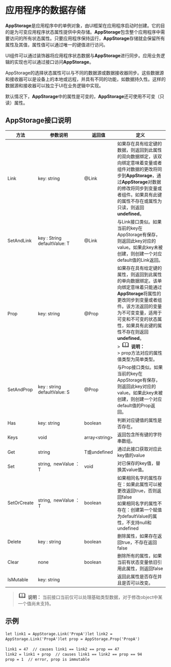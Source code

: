 # 应用程序的数据存储

**AppStorage**是应用程序中的单例对象，由UI框架在应用程序启动时创建。它的目的是为可变应用程序状态属性提供中央存储。**AppStorage**包含整个应用程序中需要访问的所有状态属性。只要应用程序保持运行，**AppStorage**存储就会保留所有属性及其值，属性值可以通过唯一的键值进行访问。


UI组件可以通过装饰器将应用程序状态数据与**AppStorage**进行同步。应用业务逻辑的实现也可以通过接口访问**AppStorage**。


AppStorage的选择状态属性可以与不同的数据源或数据接收器同步。这些数据源和接收器可以是设备上的本地或远程，并具有不同的功能，如数据持久性。这样的数据源和接收器可以独立于UI在业务逻辑中实现。


默认情况下，**AppStorage**中的属性是可变的，**AppStorage**还可使用不可变（只读）属性。


## AppStorage接口说明

| 方法 | 参数说明 | 返回值 | 定义 |
| -------- | -------- | -------- | -------- |
| Link | key:&nbsp;string | \@Link | 如果存在具有给定键的数据，则返回到此属性的双向数据绑定，该双向绑定意味着变量或者组件对数据的更改将同步到**AppStorage**，通过**AppStorage**对数据的修改将同步到变量或者组件。如果具有此键的属性不存在或属性为只读，则返回**undefined**。 |
| SetAndLink | key&nbsp;:&nbsp;String<br/>defaultValue:&nbsp;T | \@Link | 与Link接口类似。如果当前的key在AppStorage有保存，则返回此key对应的value。如果此key未被创建，则创建一个对应default值的Link返回。 |
| Prop | key:&nbsp;string | \@Prop | 如果存在具有给定键的属性，则返回到此属性的单向数据绑定。该单向绑定意味着只能通过**AppStorage**将属性的更改同步到变量或者组件。该方法返回的变量为不可变变量，适用于可变和不可变的状态属性，如果具有此键的属性不存在则返回**undefined**。<br/>>&nbsp;![icon-note.gif](public_sys-resources/icon-note.gif)&nbsp;**说明：**<br/>>&nbsp;prop方法对应的属性值类型为简单类型。 |
| SetAndProp | key&nbsp;:&nbsp;string<br/>defaultValue:&nbsp;S | \@Prop | 与Prop接口类似。如果当前的key在AppStorage有保存，则返回此key对应的value。如果此key未被创建，则创建一个对应default值的Prop返回。 |
| Has | key:&nbsp;string | boolean | 判断对应键值的属性是否存在。 |
| Keys | void | array&lt;string&gt; | 返回包含所有键的字符串数组。 |
| Get | string | T或undefined | 通过此接口获取对应此key值的value |
| Set | string,&nbsp;&nbsp;newValue&nbsp;：T | void | 对已保存的key值，替换其value值。 |
| SetOrCreate | string,&nbsp;&nbsp;newValue&nbsp;：T | boolean | 如果相同名字的属性存在：如果此属性可以被更改返回true，否则返回false<br/>如果相同名字的属性不存在：创建第一个赋值为defaultValue的属性，不支持null和undefined |
| Delete | key&nbsp;:&nbsp;string | boolean | 删除属性，如果存在返回true，不存在返回false |
| Clear | none | boolean | 删除所有的属性，如果当前有状态变量依旧引用此属性，则返回false |
| IsMutable | key:&nbsp;string |  | 返回此属性是否存在并且是否可以改变。 |

> ![icon-note.gif](public_sys-resources/icon-note.gif) **说明：**
> 当前接口当前仅可以处理基础类型数据，对于修改object中某一个值尚未支持。


## 示例

```
let link1 = AppStorage.Link('PropA')let link2 = AppStorage.Link('PropA')let prop = AppStorage.Prop('PropA')

link1 = 47  // causes link1 == link2 == prop == 47
link2 = link1 + prop  // causes link1 == link2 == prop == 94
prop = 1  // error, prop is immutable
```
